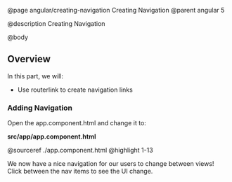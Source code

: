 @page angular/creating-navigation Creating Navigation
@parent angular 5

@description Creating Navigation

@body

## Overview

In this part, we will:

- Use routerlink to create navigation links

### Adding Navigation

Open the app.component.html and change it to:


__src/app/app.component.html__

@sourceref ./app.component.html
@highlight 1-13


We now have a nice navigation for our users to change between views! Click between the nav items to see the UI change. 
